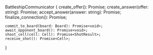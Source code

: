 BattleshipCommunicator {
    create_offer(): Promise<string>;
    create_answer(offer: string): Promise<string>;
    accept_answer(answer: string): Promise<void>;
    finalize_connection(): Promise<void>;

    commit_to_board(board: Board): Promise<void>;
    await_opponent_board(): Promise<void>;
    shoot_cell(cell: Cell): Promise<ShotResult>;
    receive_shot(): Promise<Cell>;
}